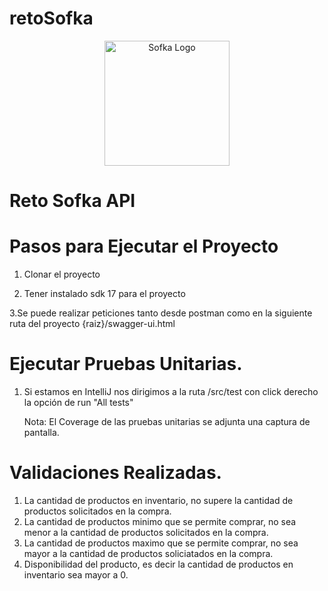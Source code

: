 # retoSofka
<p align="center">
  <a href="https://www.sofka.com.co/es/inicio/" target="blank"><img src="https://media.glassdoor.com/sqll/3788784/sofka-technologies-squareLogo-1668095593025.png" width="200" alt="Sofka Logo" /></a>
</p>

# Reto Sofka API

# Pasos para Ejecutar el Proyecto

1.  Clonar el proyecto

2. Tener instalado sdk 17 para el proyecto

3.Se puede realizar peticiones tanto desde postman como en la siguiente ruta del proyecto {raiz}/swagger-ui.html 

# Ejecutar Pruebas Unitarias.

1. Si estamos en IntelliJ nos dirigimos a la ruta /src/test con click derecho la opción de run "All tests"


    Nota: El Coverage de las pruebas unitarias se adjunta una captura de pantalla.

# Validaciones Realizadas.

1.  La cantidad de productos en inventario, no supere la cantidad de productos solicitados en la compra.
2.  La cantidad de productos minimo que se permite comprar, no sea menor a la cantidad de productos solicitados en la compra.
3.  La cantidad de productos maximo que se permite comprar, no sea mayor a la cantidad de productos soliciatados en la compra.
4.  Disponibilidad del producto, es decir la cantidad de productos en inventario sea mayor a 0.